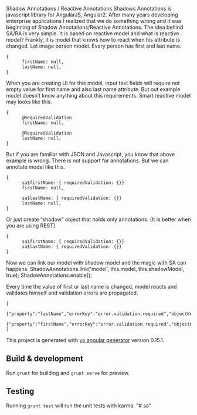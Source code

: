 Shadow Annotations / Reactive Annotations
Shadows Annotations is javascript library for AngularJS, Angular2.
After many years developing enterprise applications I realized that we do something wrong and it was beginning of Shadow Annotations/Reactive Annotations.
The idea behind SA/RA is very simple. It is based on reactive model and what is reactive model?
Frankly, it is model that knows how to react when his attribute is changed. 
Let image person model. Every person has first and last name.
```
{ 
      firstName: null, 
      lastName: null,
}
```

When you are creating UI for this model, input text fields will require not empty value for first name and also last name attribute. But out example model doesn’t know anything about this requirements. 
Smart reactive model may looks like this.
```
{ 
      @RequiredValidation
      firstName: null, 

      @RequiredValidation
      lastName: null,
}
```

But if you are familiar with JSON and Javascript, you know that above example is wrong. There is not support for annotations.
But we can annotate model like this.
```
{ 
      sa$firstName: { requiredValidation: {}}
      firstName: null, 

      sa$lastName: { requiredValidation: {}}
      lastName: null,
}
```
Or just create “shadow” object that holds only annotations. (It is better when you are using REST).
```
{ 
      sa$firstName: { requiredValidation: {}}
      sa$lastName: { requiredValidation: {}}
}
```
Now we can link our model with shadow model and the magic with SA can happens. 
ShadowAnnotations.link('model', this.model, this.shadowModel, true);
ShadowAnnotations.enable();

Every time the value of first or last name is changed, model reacts and validates himself and validation errors are propagated.

```
[
    {"property":"lastName","errorKey":"error.validation.required","objectKey":"model"},
    {"property":"firstName","errorKey":"error.validation.required","objectKey":"model"}
]
```


This project is generated with [yo angular generator](https://github.com/yeoman/generator-angular)
version 0.15.1.

## Build & development

Run `grunt` for building and `grunt serve` for preview.

## Testing

Running `grunt test` will run the unit tests with karma.
"# sa" 
